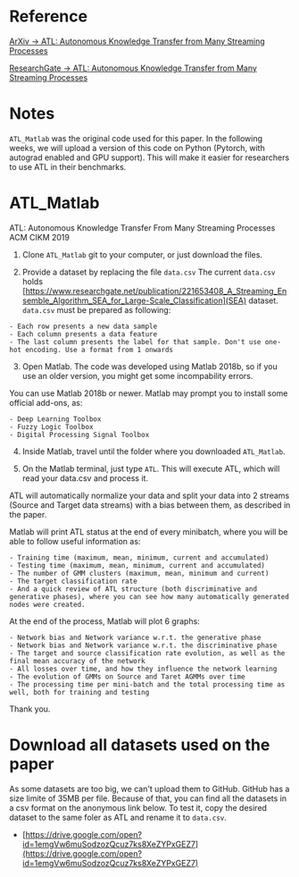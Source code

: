# Reference

[ArXiv -> ATL: Autonomous Knowledge Transfer from Many Streaming Processes](https://arxiv.org/abs/1910.03434)

[ResearchGate -> ATL: Autonomous Knowledge Transfer from Many Streaming Processes](https://www.researchgate.net/publication/336361712_ATL_Autonomous_Knowledge_Transfer_from_Many_Streaming_Processes)

# Notes

`ATL_Matlab` was the original code used for this paper. In the following weeks, we will upload a version of this code on Python (Pytorch, with autograd enabled and GPU support). This will make it easier for researchers to use ATL in their benchmarks.

# ATL_Matlab

ATL: Autonomous Knowledge Transfer From Many Streaming Processes
ACM CIKM 2019

1. Clone `ATL_Matlab` git to your computer, or just download the files.

2. Provide a dataset by replacing the file `data.csv`
The current `data.csv` holds [https://www.researchgate.net/publication/221653408_A_Streaming_Ensemble_Algorithm_SEA_for_Large-Scale_Classification](SEA) dataset.
`data.csv` must be prepared as following:

```
- Each row presents a new data sample
- Each column presents a data feature
- The last column presents the label for that sample. Don't use one-hot encoding. Use a format from 1 onwards
```

3. Open Matlab. The code was developed using Matlab 2018b, so if you use an older version, you might get some incompability errors.

You can use Matlab 2018b or newer.
Matlab may prompt you to install some official add-ons, as:

```
- Deep Learning Toolbox
- Fuzzy Logic Toolbox
- Digital Processing Signal Toolbox
```

4. Inside Matlab, travel until the folder where you downloaded `ATL_Matlab`.

5. On the Matlab terminal, just type `ATL`. This will execute ATL, which will read your data.csv and process it.

ATL will automatically normalize your data and split your data into 2 streams (Source and Target data streams) with a bias between them, as described in the paper.

Matlab will print ATL status at the end of every minibatch, where you will be able to follow useful information as:

```
- Training time (maximum, mean, minimum, current and accumulated)
- Testing time (maximum, mean, minimum, current and accumulated)
- The number of GMM clusters (maximum, mean, minimum and current)
- The target classification rate
- And a quick review of ATL structure (both discriminative and generative phases), where you can see how many automatically generated nodes were created.
```

At the end of the process, Matlab will plot 6 graphs:

```
- Network bias and Network variance w.r.t. the generative phase
- Network bias and Network variance w.r.t. the discriminative phase
- The target and source classification rate evolution, as well as the final mean accuracy of the network
- All losses over time, and how they influence the network learning
- The evolution of GMMs on Source and Taret AGMMs over time
- The processing time per mini-batch and the total processing time as well, both for training and testing
```

Thank you.

# Download all datasets used on the paper

As some datasets are too big, we can't upload them to GitHub. GitHub has a size limite of 35MB per file. Because of that, you can find all the datasets in a csv format on the anonymous link below. To test it, copy the desired dataset to the same foler as ATL and rename it to `data.csv`.

- [https://drive.google.com/open?id=1emgVw6muSodzozQcuz7ks8XeZYPxGEZ7](https://drive.google.com/open?id=1emgVw6muSodzozQcuz7ks8XeZYPxGEZ7)



